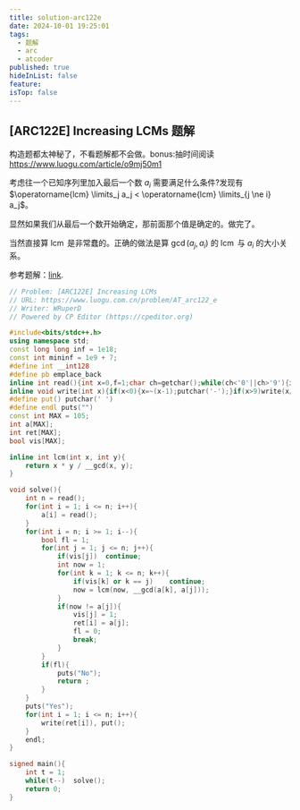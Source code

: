 ```yaml
---
title: solution-arc122e
date: 2024-10-01 19:25:01
tags:
  - 题解
  - arc
  - atcoder
published: true
hideInList: false
feature: 
isTop: false
---
```

## [ARC122E] Increasing LCMs 题解

构造题都太神秘了，不看题解都不会做。bonus:抽时间阅读 https://www.luogu.com/article/o9mj50m1

考虑往一个已知序列里加入最后一个数 $a_i$ 需要满足什么条件?发现有 $\operatorname{lcm} \limits_j a_j < \operatorname{lcm} \limits_{j \ne i} a_j$。

显然如果我们从最后一个数开始确定，那前面那个值是确定的。做完了。

当然直接算 $\operatorname{lcm}$ 是非常蠢的。正确的做法是算 $\operatorname{gcd} (a_j,a_i)$ 的 $\operatorname{lcm}$ 与 $a_i$ 的大小关系。

参考题解：[link](https://www.luogu.com.cn/article/7xay01y9).

```cpp
// Problem: [ARC122E] Increasing LCMs
// URL: https://www.luogu.com.cn/problem/AT_arc122_e
// Writer: WRuperD
// Powered by CP Editor (https://cpeditor.org)

#include<bits/stdc++.h>
using namespace std;
const long long inf = 1e18;
const int mininf = 1e9 + 7;
#define int __int128
#define pb emplace_back
inline int read(){int x=0,f=1;char ch=getchar();while(ch<'0'||ch>'9'){if(ch=='-')f=-1;ch=getchar();}while(ch>='0'&&ch<='9'){x=(x<<1)+(x<<3)+(ch^48);ch=getchar();}return x*f;}
inline void write(int x){if(x<0){x=~(x-1);putchar('-');}if(x>9)write(x/10);putchar(x%10+'0');}
#define put() putchar(' ')
#define endl puts("")
const int MAX = 105;
int a[MAX];
int ret[MAX];
bool vis[MAX];

inline int lcm(int x, int y){
	return x * y / __gcd(x, y);
}

void solve(){
	int n = read();
	for(int i = 1; i <= n; i++){
		a[i] = read();
	}
	for(int i = n; i >= 1; i--){
		bool fl = 1; 
		for(int j = 1; j <= n; j++){
			if(vis[j])	continue;
			int now = 1;
			for(int k = 1; k <= n; k++){
				if(vis[k] or k == j)	continue;
				now = lcm(now, __gcd(a[k], a[j]));
			}
			if(now != a[j]){
				vis[j] = 1;
				ret[i] = a[j];
				fl = 0;
				break;
			}
		}
		if(fl){
			puts("No");
			return ;
		}
	}
	puts("Yes");	
	for(int i = 1; i <= n; i++){
		write(ret[i]), put();
	}
	endl;
}

signed main(){
	int t = 1;
	while(t--)	solve();
	return 0;
}
```